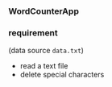### WordCounterApp

### requirement 


(data source `data.txt`)
- read a text file 
- delete special characters
